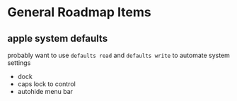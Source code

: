 # General Roadmap Items

## apple system defaults

probably want to use `defaults read` and `defaults write` to automate system settings
- dock
- caps lock to control
- autohide menu bar
